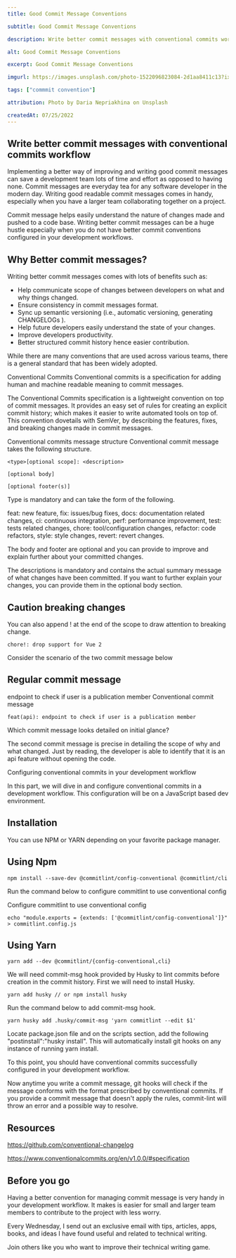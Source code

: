 ```yaml
---
title: Good Commit Message Conventions

subtitle: Good Commit Message Conventions

description: Write better commit messages with conventional commits workflow

alt: Good Commit Message Conventions

excerpt: Good Commit Message Conventions

imgurl: https://images.unsplash.com/photo-1522096823084-2d1aa8411c13?ixlib=rb-4.0.3&ixid=MnwxMjA3fDB8MHxwaG90by1wYWdlfHx8fGVufDB8fHx8&auto=format&fit=crop&w=2070&q=80

tags: ["commmit convention"]

attribution: Photo by Daria Nepriakhina on Unsplash

createdAt: 07/25/2022
---
```


## Write better commit messages with conventional commits workflow

Implementing a better way of improving and writing good commit messages can save a development team lots of time and effort as opposed to having none. Commit messages are everyday tea for any software developer in the modern day. Writing good readable commit messages comes in handy, especially when you have a larger team collaborating together on a project.

Commit message helps easily understand the nature of changes made and pushed to a code base. Writing better commit messages can be a huge hustle especially when you do not have better commit conventions configured in your development workflows.

## Why Better commit messages?

Writing better commit messages comes with lots of benefits such as:

- Help communicate scope of changes between developers on what and why things changed.
- Ensure consistency in commit messages format.
- Sync up semantic versioning (i.e., automatic versioning, generating CHANGELOGs ).
- Help future developers easily understand the state of your changes.
- Improve developers productivity.
- Better structured commit history hence easier contribution.

While there are many conventions that are used across various teams, there is a general standard that has been widely adopted.

Conventional Commits
Conventional commits is a specification for adding human and machine readable meaning to commit messages.

The Conventional Commits specification is a lightweight convention on top of commit messages. It provides an easy set of rules for creating an explicit commit history; which makes it easier to write automated tools on top of. This convention dovetails with SemVer, by describing the features, fixes, and breaking changes made in commit messages.

Conventional commits message structure
Conventional commit message takes the following structure.

```js{1,3-5}]
<type>[optional scope]: <description>

[optional body]

[optional footer(s)]

```

Type is mandatory and can take the form of the following.

feat: new feature, fix: issues/bug fixes, docs: documentation related changes, ci: continuous integration, perf: performance improvement, test: tests related changes, chore: tool/configuration changes, refactor: code refactors, style: style changes, revert: revert changes.

The body and footer are optional and you can provide to improve and explain further about your committed changes.

The descriptions is mandatory and contains the actual summary message of what changes have been committed. If you want to further explain your changes, you can provide them in the optional body section.

## Caution breaking changes

You can also append ! at the end of the scope to draw attention to breaking change.

```js{1,3-5}
chore!: drop support for Vue 2
```

Consider the scenario of the two commit message below

## Regular commit message

endpoint to check if user is a publication member
Conventional commit message

```js{1,3-5}
feat(api): endpoint to check if user is a publication member
```

Which commit message looks detailed on initial glance?

The second commit message is precise in detailing the scope of why and what changed. Just by reading, the developer is able to identify that it is an api feature without opening the code.

Configuring conventional commits in your development workflow

In this part, we will dive in and configure conventional commits in a development workflow. This configuration will be on a JavaScript based dev environment.

## Installation

You can use NPM or YARN depending on your favorite package manager.

## Using Npm

```js{1,3-5}
npm install --save-dev @commitlint/config-conventional @commitlint/cli
```

Run the command below to configure commitlint to use conventional config

Configure commitlint to use conventional config

```js{1,3-5}
echo "module.exports = {extends: ['@commitlint/config-conventional']}" > commitlint.config.js
```

## Using Yarn

```js{1,3-5}
yarn add --dev @commitlint/{config-conventional,cli}
```

We will need commit-msg hook provided by Husky to lint commits before creation in the commit history. First we will need to install Husky.

```js{1,3-5}
yarn add husky // or npm install husky
```

Run the command below to add commit-msg hook.

```js{1,3-5}
yarn husky add .husky/commit-msg 'yarn commitlint --edit $1'
```

Locate package.json file and on the scripts section, add the following "postinstall":"husky install". This will automatically install git hooks on any instance of running yarn install.

To this point, you should have conventional commits successfully configured in your development workflow.

Now anytime you write a commit message, git hooks will check if the message conforms with the format prescribed by conventional commits. If you provide a commit message that doesn't apply the rules, commit-lint will throw an error and a possible way to resolve.

## Resources

https://github.com/conventional-changelog

https://www.conventionalcommits.org/en/v1.0.0/#specification

## Before you go

Having a better convention for managing commit message is very handy in your development workflow. It makes is easier for small and larger team members to contribute to the project with less worry.

Every Wednesday, I send out an exclusive email with tips, articles, apps, books, and ideas I have found useful and related to technical writing.

Join others like you who want to improve their technical writing game.
